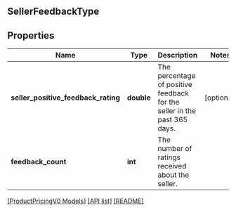 ## SellerFeedbackType

## Properties

Name | Type | Description | Notes
------------ | ------------- | ------------- | -------------
**seller_positive_feedback_rating** | **double** | The percentage of positive feedback for the seller in the past 365 days. | [optional]
**feedback_count** | **int** | The number of ratings received about the seller. |

[[ProductPricingV0 Models]](../) [[API list]](../../Api) [[README]](../../../README.md)
